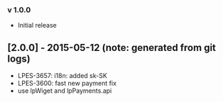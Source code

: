 ### v 1.0.0
* Initial release
## [2.0.0] - 2015-05-12 (note: generated from git logs)

 - LPES-3657: i18n: added sk-SK
 - LPES-3600: fast new payment fix
 - use lpWiget and lpPayments.api
